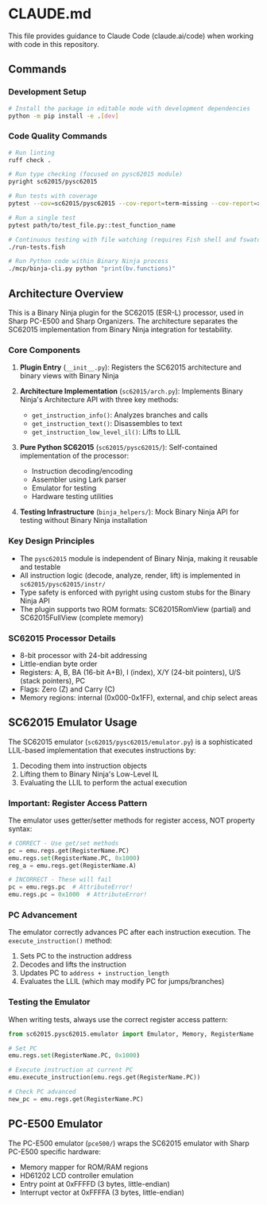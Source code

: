# CLAUDE.md

This file provides guidance to Claude Code (claude.ai/code) when working with code in this repository.

## Commands

### Development Setup
```bash
# Install the package in editable mode with development dependencies
python -m pip install -e .[dev]
```

### Code Quality Commands
```bash
# Run linting
ruff check .

# Run type checking (focused on pysc62015 module)
pyright sc62015/pysc62015

# Run tests with coverage
pytest --cov=sc62015/pysc62015 --cov-report=term-missing --cov-report=xml

# Run a single test
pytest path/to/test_file.py::test_function_name

# Continuous testing with file watching (requires Fish shell and fswatch)
./run-tests.fish

# Run Python code within Binary Ninja process
./mcp/binja-cli.py python "print(bv.functions)"
```

## Architecture Overview

This is a Binary Ninja plugin for the SC62015 (ESR-L) processor, used in Sharp PC-E500 and Sharp Organizers. The architecture separates the SC62015 implementation from Binary Ninja integration for testability.

### Core Components

1. **Plugin Entry** (`__init__.py`): Registers the SC62015 architecture and binary views with Binary Ninja
2. **Architecture Implementation** (`sc62015/arch.py`): Implements Binary Ninja's Architecture API with three key methods:
   - `get_instruction_info()`: Analyzes branches and calls
   - `get_instruction_text()`: Disassembles to text
   - `get_instruction_low_level_il()`: Lifts to LLIL

3. **Pure Python SC62015** (`sc62015/pysc62015/`): Self-contained implementation of the processor:
   - Instruction decoding/encoding
   - Assembler using Lark parser
   - Emulator for testing
   - Hardware testing utilities

4. **Testing Infrastructure** (`binja_helpers/`): Mock Binary Ninja API for testing without Binary Ninja installation

### Key Design Principles

- The `pysc62015` module is independent of Binary Ninja, making it reusable and testable
- All instruction logic (decode, analyze, render, lift) is implemented in `sc62015/pysc62015/instr/`
- Type safety is enforced with pyright using custom stubs for the Binary Ninja API
- The plugin supports two ROM formats: SC62015RomView (partial) and SC62015FullView (complete memory)

### SC62015 Processor Details

- 8-bit processor with 24-bit addressing
- Little-endian byte order
- Registers: A, B, BA (16-bit A+B), I (index), X/Y (24-bit pointers), U/S (stack pointers), PC
- Flags: Zero (Z) and Carry (C)
- Memory regions: internal (0x000-0x1FF), external, and chip select areas

## SC62015 Emulator Usage

The SC62015 emulator (`sc62015/pysc62015/emulator.py`) is a sophisticated LLIL-based implementation that executes instructions by:
1. Decoding them into instruction objects
2. Lifting them to Binary Ninja's Low-Level IL
3. Evaluating the LLIL to perform the actual execution

### Important: Register Access Pattern

The emulator uses getter/setter methods for register access, NOT property syntax:

```python
# CORRECT - Use get/set methods
pc = emu.regs.get(RegisterName.PC)
emu.regs.set(RegisterName.PC, 0x1000)
reg_a = emu.regs.get(RegisterName.A)

# INCORRECT - These will fail
pc = emu.regs.pc  # AttributeError!
emu.regs.pc = 0x1000  # AttributeError!
```

### PC Advancement

The emulator correctly advances PC after each instruction execution. The `execute_instruction()` method:
1. Sets PC to the instruction address
2. Decodes and lifts the instruction
3. Updates PC to `address + instruction_length`
4. Evaluates the LLIL (which may modify PC for jumps/branches)

### Testing the Emulator

When writing tests, always use the correct register access pattern:

```python
from sc62015.pysc62015.emulator import Emulator, Memory, RegisterName

# Set PC
emu.regs.set(RegisterName.PC, 0x1000)

# Execute instruction at current PC
emu.execute_instruction(emu.regs.get(RegisterName.PC))

# Check PC advanced
new_pc = emu.regs.get(RegisterName.PC)
```

## PC-E500 Emulator

The PC-E500 emulator (`pce500/`) wraps the SC62015 emulator with Sharp PC-E500 specific hardware:
- Memory mapper for ROM/RAM regions
- HD61202 LCD controller emulation
- Entry point at 0xFFFFD (3 bytes, little-endian)
- Interrupt vector at 0xFFFFA (3 bytes, little-endian)